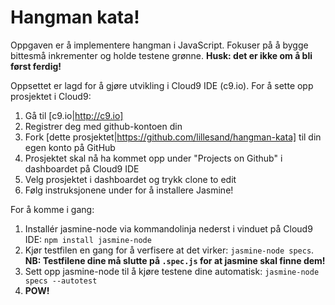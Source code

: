 # Hangman kata!

Oppgaven er å implementere hangman i JavaScript. Fokuser på å bygge bittesmå inkrementer og holde testene grønne. **Husk: det er ikke om å bli først ferdig!**

Oppsettet er lagd for å gjøre utvikling i Cloud9 IDE (c9.io). For å sette opp prosjektet i Cloud9:
  1. Gå til [c9.io|http://c9.io]
  1. Registrer deg med github-kontoen din
  1. Fork [dette prosjektet|https://github.com/lillesand/hangman-kata] til din egen konto på GitHub
  1. Prosjektet skal nå ha kommet opp under "Projects on Github" i dashboardet på Cloud9 IDE
  1. Velg prosjektet i dashboardet og trykk clone to edit
  1. Følg instruksjonene under for å installere Jasmine!

For å komme i gang:
  1. Installér jasmine-node via kommandolinja nederst i vinduet på Cloud9 IDE:
    `npm install jasmine-node`
  1. Kjør testfilen en gang for å verfisere at det virker:
    `jasmine-node specs`. **NB: Testfilene dine må slutte på `.spec.js` for at jasmine skal finne dem!**
  1. Sett opp jasmine-node til å kjøre testene dine automatisk:
    `jasmine-node specs --autotest`
  1. **POW!**